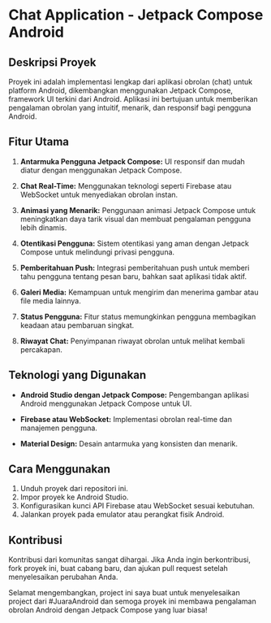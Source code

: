 # Chat Application - Jetpack Compose Android

## Deskripsi Proyek

Proyek ini adalah implementasi lengkap dari aplikasi obrolan (chat) untuk platform Android, dikembangkan menggunakan Jetpack Compose, framework UI terkini dari Android. Aplikasi ini bertujuan untuk memberikan pengalaman obrolan yang intuitif, menarik, dan responsif bagi pengguna Android.

## Fitur Utama

1. **Antarmuka Pengguna Jetpack Compose:** UI responsif dan mudah diatur dengan menggunakan Jetpack Compose.

2. **Chat Real-Time:** Menggunakan teknologi seperti Firebase atau WebSocket untuk menyediakan obrolan instan.

3. **Animasi yang Menarik:** Penggunaan animasi Jetpack Compose untuk meningkatkan daya tarik visual dan membuat pengalaman pengguna lebih dinamis.

4. **Otentikasi Pengguna:** Sistem otentikasi yang aman dengan Jetpack Compose untuk melindungi privasi pengguna.

5. **Pemberitahuan Push:** Integrasi pemberitahuan push untuk memberi tahu pengguna tentang pesan baru, bahkan saat aplikasi tidak aktif.

6. **Galeri Media:** Kemampuan untuk mengirim dan menerima gambar atau file media lainnya.

7. **Status Pengguna:** Fitur status memungkinkan pengguna membagikan keadaan atau pembaruan singkat.

8. **Riwayat Chat:** Penyimpanan riwayat obrolan untuk melihat kembali percakapan.

## Teknologi yang Digunakan

- **Android Studio dengan Jetpack Compose:** Pengembangan aplikasi Android menggunakan Jetpack Compose untuk UI.
  
- **Firebase atau WebSocket:** Implementasi obrolan real-time dan manajemen pengguna.

- **Material Design:** Desain antarmuka yang konsisten dan menarik.

## Cara Menggunakan

1. Unduh proyek dari repositori ini.
2. Impor proyek ke Android Studio.
3. Konfigurasikan kunci API Firebase atau WebSocket sesuai kebutuhan.
4. Jalankan proyek pada emulator atau perangkat fisik Android.

## Kontribusi

Kontribusi dari komunitas sangat dihargai. Jika Anda ingin berkontribusi, fork proyek ini, buat cabang baru, dan ajukan pull request setelah menyelesaikan perubahan Anda.

Selamat mengembangkan, project ini saya buat untuk menyelesaikan project dari #JuaraAndroid dan semoga proyek ini membawa pengalaman obrolan Android dengan Jetpack Compose yang luar biasa!
